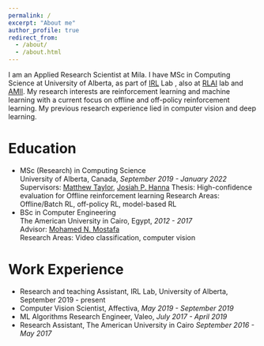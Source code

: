 ```yaml
---
permalink: /
excerpt: "About me"
author_profile: true
redirect_from:
  - /about/
  - /about.html
---
```

I am an Applied Research Scientist at Mila. I have MSc in Computing Science at University of Alberta, as part of [IRL](https://irll.ca/) Lab , also at [RLAI](http://rlai.ualberta.ca/) lab and [AMII](https://www.amii.ca/). My research interests are reinforcement learning and machine learning with a current focus on offline and off-policy reinforcement learning. My previous research experience lied in computer vision and deep learning.

Education
======
* MSc (Research) in Computing Science  
University of Alberta, Canada, <em>September 2019 - January 2022</em>  
Supervisors: [Matthew Taylor](https://eecs.wsu.edu/~taylorm/), [Josiah P. Hanna](https://pages.cs.wisc.edu/~jphanna/)
Thesis: High-confidence evaluation for Offline reinforcement learning
Research Areas: Offline/Batch RL, off-policy RL, model-based RL   
* BSc in Computer Engineering  
The American University in Cairo, Egypt, <em>2012 - 2017</em>  
Advisor: [Mohamed N. Mostafa](https://www.aucegypt.edu/fac/mohamedmoustafa)  
Research Areas: Video classification, computer vision  

Work Experience
======
* Research and teaching Assistant, IRL Lab, University of Alberta, September 2019 - present
* Computer Vision Scientist, Affectiva,  <em>May 2019 - September 2019</em>
* ML Algorithms Research Engineer, Valeo,   <em>July 2017 - April 2019</em>
* Research Assistant, The American University in Cairo   <em>September 2016 - May 2017</em>

[comment]: <> (News)

[comment]: <> (======)

[comment]: <> (- <em>December 2019</em>: I will be in Vancoveur to present my poster on [VolMap]&#40;https://arxiv.org/pdf/1906.11873.pdf&#41; in WiML workshop in NeurIPS 2019.)

[comment]: <> (- May 2019: [My paper]&#40;https://arxiv.org/pdf/1906.11873.pdf&#41; on Real-time semantic segmentation of 3D point clouds is accepted in ICML 2019 workshop on AI for Autonomous Driving!)

[comment]: <> (- May 2019: I am co-organzing the Deep Learning [IndabaXEgypt]&#40;https://sites.google.com/view/indabaxegypt&#41; to help spread knowledge and build capacity in machine learning.)

[comment]: <> (- December 2018: I will be attending the [Women in Machine Learning workshop]&#40;https://wimlworkshop.org/2018/&#41; co-located with NeurIPS 2018, in Montreal, Canada.)

[comment]: <> (- Nov. 2018: I am attending the Self-Organizing Conference on Machine Learning at Google Toronto, Canada, moderating the session on Autonomous vehicles. Checkout the full conference notes [here]&#40;https://gloriameltemiatay.github.io/SOCML2018/Report.pdf&#41;)

